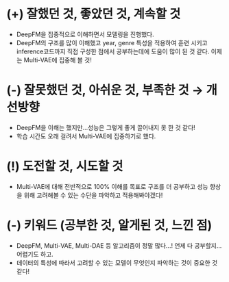# (+) 잘했던 것, 좋았던 것, 계속할 것
- DeepFM을 집중적으로 이해하면서 모델링을 진행했다.
- DeepFM의 구조를 많이 이해했고 year, genre 특성을 적용하여 훈련 시키고 inference코드까지 직접 구성한 점에서 공부하는데에 도움이 많이 된 것 같다. 이제는 Multi-VAE에 집중해 볼 것!

# (-) 잘못했던 것, 아쉬운 것, 부족한 것 → 개선방향
- DeepFM을 이해는 했지만...성능은 그렇게 좋게 끌어내지 못 한 것 같다!
- 학습 시간도 오래 걸려서 Multi-VAE에 집중하기로 했다.

# (!) 도전할 것, 시도할 것
- Multi-VAE에 대해 전반적으로 100% 이해를 목표로 구조를 더 공부하고 성능 향상을 위해 고려해볼 수 있는 수단을 파악하고 적용해봐야겠다!

# (-) 키워드 (공부한 것, 알게된 것, 느낀 점)
- DeepFM, Multi-VAE, Multi-DAE 등 알고리즘이 정말 많다...! 언제 다 공부할지...어렵기도 하고.
- 데이터의 특성에 따라서 고려할 수 있는 모델이 무엇인지 파악하는 것이 중요한 것 같다!